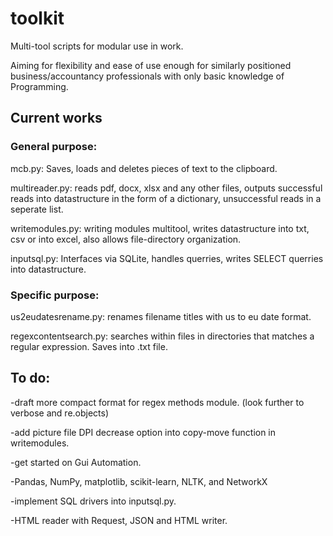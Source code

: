 # toolkit
Multi-tool scripts for modular use in work.

Aiming for flexibility and ease of use enough for similarly positioned business/accountancy professionals with only basic knowledge of Programming.

## Current works

### General purpose:

mcb.py: Saves, loads and deletes pieces of text to the clipboard.

multireader.py: reads pdf, docx, xlsx and any other files, outputs successful reads into datastructure in the form of a dictionary, unsuccessful reads in a seperate list.

writemodules.py: writing modules multitool, writes datastructure into txt, csv or into excel, also allows file-directory organization.

inputsql.py: Interfaces via SQLite, handles querries, writes SELECT querries into datastructure.

### Specific purpose:

us2eudatesrename.py: renames filename titles with us to eu date format.

regexcontentsearch.py: searches within files in directories that matches a regular expression. Saves into .txt file.

## To do:

-draft more compact format for regex methods module. (look further to verbose and re.objects)

-add picture file DPI decrease option into copy-move function in writemodules.

-get started on Gui Automation.

-Pandas, NumPy, matplotlib, scikit-learn, NLTK, and NetworkX

-implement SQL drivers into inputsql.py.

-HTML reader with Request, JSON and HTML writer.
